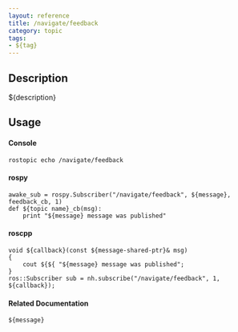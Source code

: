 ```yaml
---
layout: reference
title: /navigate/feedback
category: topic
tags: 
- ${tag}
---
```


## Description
${description}

## Usage
#### Console
```
rostopic echo /navigate/feedback
```

#### rospy
```
awake_sub = rospy.Subscriber("/navigate/feedback", ${message}, feedback_cb, 1)
def ${topic name}_cb(msg):
    print "${message} message was published"
```

#### roscpp
```
void ${callback}(const ${message-shared-ptr}& msg)
{
    cout ${${ "${message} message was published";
}
ros::Subscriber sub = nh.subscribe("/navigate/feedback", 1, ${callback});
```

#### Related Documentation
``${message}``  
